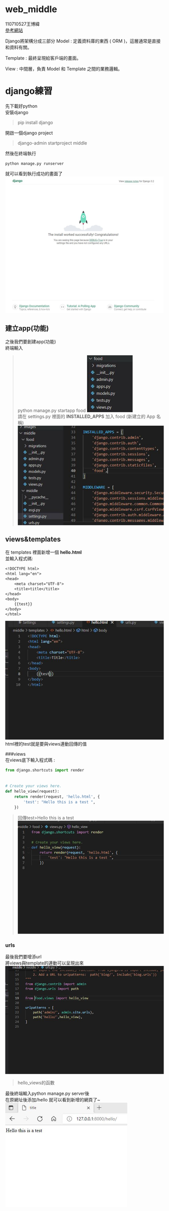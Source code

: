 # web_middle  
110710527王博緯  
[參考網站](https://code.ziqiangxuetang.com/django/django-basic.html)

Django將架構分成三部分
Model : 定義資料庫的東西 ( ORM )，這層通常是直接和資料有關。  
  
Template : 最終呈現給客戶端的畫面。  

View : 中間層，負責 Model 和 Template 之間的業務邏輯。  
  
# django練習  

先下載好python  
安裝django  
>pip install django

開啟一個django project  

>django-admin startproject middle

然後在終端執行  
```
python manage.py runserver
```
就可以看到執行成功的畫面了  
![image](https://github.com/sleepy9487/web_middle/blob/master/images/1.JPG)  

## 建立app(功能)
之後我們要創建app(功能)  
終端輸入  
>python manage.py startapp food
![image](https://github.com/sleepy9487/web_middle/blob/master/images/2.JPG)  
請在 settings.py 裡面的 **INSTALLED_APPS** 加入 food (新建立的 App 名稱)  
![image](https://github.com/sleepy9487/web_middle/blob/master/images/3.JPG)  
  
## views&templates  
在 templates 裡面新增一個  **hello.html**  
並輸入程式碼:  
```  
<!DOCTYPE html>
<html lang="en">
<head>
    <meta charset="UTF-8">
    <title>title</title>
</head>
<body>
    {{test}}
</body>
</html>
```  
![image](https://github.com/sleepy9487/web_middle/blob/master/images/4.JPG)  
html裡的test就是要與views連動回傳的值  

###views  
在views底下輸入程式碼 : 
```python
from django.shortcuts import render


# Create your views here.
def hello_view(request):
    return render(request, 'hello.html', {
        'test': "Hello this is a test ",
    })

```  
>回傳test>Hello this is a test
![image](https://github.com/sleepy9487/web_middle/blob/master/images/5.JPG)
### urls  
最後我們要增添url  
將views與template的連動可以呈現出來  
![image](https://github.com/sleepy9487/web_middle/blob/master/images/6.JPG)  
>hello_views的函數

最後終端輸入python manage.py server後  
在原網址後添加/hello 就可以看到新增的網頁了~
![image](https://github.com/sleepy9487/web_middle/blob/master/images/7.JPG)





